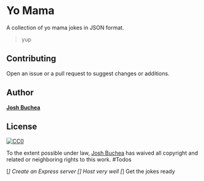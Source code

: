 # Yo Mama

A collection of yo mama jokes in JSON format.
>  yup
## Contributing

Open an issue or a pull request to suggest changes or additions.

## Author

**[Josh Buchea](http://joshbuchea.com/)**

## License

[![CC0](http://i.creativecommons.org/p/zero/1.0/88x31.png)](http://creativecommons.org/publicdomain/zero/1.0/)

To the extent possible under law, [Josh Buchea](http://joshbuchea.com) has waived all copyright and related or neighboring rights to this work.
#Todos

[*] Create an Express server 
[] Host very well 
[*] Get the jokes ready
